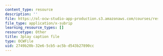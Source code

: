 ```yaml
---
content_type: resource
description: ''
file: https://ol-ocw-studio-app-production.s3.amazonaws.com/courses/res-18-009-learn-differential-equations-up-close-with-gilbert-strang-and-cleve-moler-fall-2015/2749b20b32e65cb5ac5bd543b27890cc_o93axeQJqJ8.vtt
file_type: application/x-subrip
learning_resource_types: []
resourcetype: Other
title: 3play caption file
type: OCWFile
uid: 2749b20b-32e6-5cb5-ac5b-d543b27890cc
---
```

